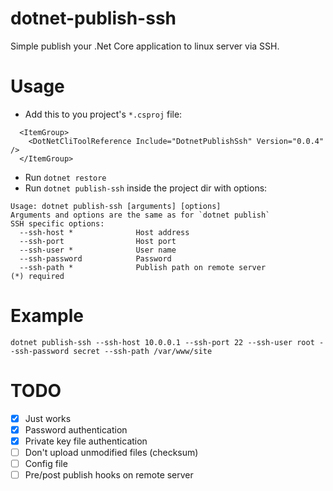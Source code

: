 # dotnet-publish-ssh

Simple publish your .Net Core application to linux server via SSH.

# Usage

* Add this to you project's `*.csproj` file:
```
  <ItemGroup>
    <DotNetCliToolReference Include="DotnetPublishSsh" Version="0.0.4" />
  </ItemGroup>
```

* Run `dotnet restore`
* Run `dotnet publish-ssh` inside the project dir with options:
```
Usage: dotnet publish-ssh [arguments] [options]
Arguments and options are the same as for `dotnet publish`
SSH specific options:
  --ssh-host *              Host address
  --ssh-port                Host port
  --ssh-user *              User name
  --ssh-password            Password
  --ssh-path *              Publish path on remote server
(*) required
```

# Example

`dotnet publish-ssh --ssh-host 10.0.0.1 --ssh-port 22 --ssh-user root --ssh-password secret --ssh-path /var/www/site`

# TODO

- [x] Just works
- [x] Password authentication
- [x] Private key file authentication
- [ ] Don't upload unmodified files (checksum)
- [ ] Config file
- [ ] Pre/post publish hooks on remote server
